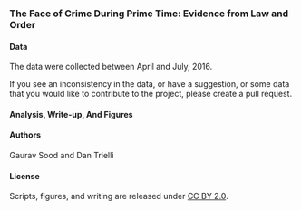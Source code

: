### The Face of Crime During Prime Time: Evidence from Law and Order


#### Data

The data were collected between April and July, 2016. 

If you see an inconsistency in the data, or have a suggestion, or some data that you would like to contribute to the project, please create a pull request.

#### Analysis, Write-up, And Figures

#### Authors

Gaurav Sood and Dan Trielli

#### License

Scripts, figures, and writing are released under [CC BY 2.0](https://creativecommons.org/licenses/by/2.0/). 